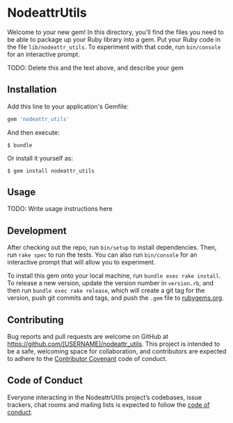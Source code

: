 # NodeattrUtils

Welcome to your new gem! In this directory, you'll find the files you need to be able to package up your Ruby library into a gem. Put your Ruby code in the file `lib/nodeattr_utils`. To experiment with that code, run `bin/console` for an interactive prompt.

TODO: Delete this and the text above, and describe your gem

## Installation

Add this line to your application's Gemfile:

```ruby
gem 'nodeattr_utils'
```

And then execute:

    $ bundle

Or install it yourself as:

    $ gem install nodeattr_utils

## Usage

TODO: Write usage instructions here

## Development

After checking out the repo, run `bin/setup` to install dependencies. Then, run `rake spec` to run the tests. You can also run `bin/console` for an interactive prompt that will allow you to experiment.

To install this gem onto your local machine, run `bundle exec rake install`. To release a new version, update the version number in `version.rb`, and then run `bundle exec rake release`, which will create a git tag for the version, push git commits and tags, and push the `.gem` file to [rubygems.org](https://rubygems.org).

## Contributing

Bug reports and pull requests are welcome on GitHub at https://github.com/[USERNAME]/nodeattr_utils. This project is intended to be a safe, welcoming space for collaboration, and contributors are expected to adhere to the [Contributor Covenant](http://contributor-covenant.org) code of conduct.

## Code of Conduct

Everyone interacting in the NodeattrUtils project’s codebases, issue trackers, chat rooms and mailing lists is expected to follow the [code of conduct](https://github.com/[USERNAME]/nodeattr_utils/blob/master/CODE_OF_CONDUCT.md).

